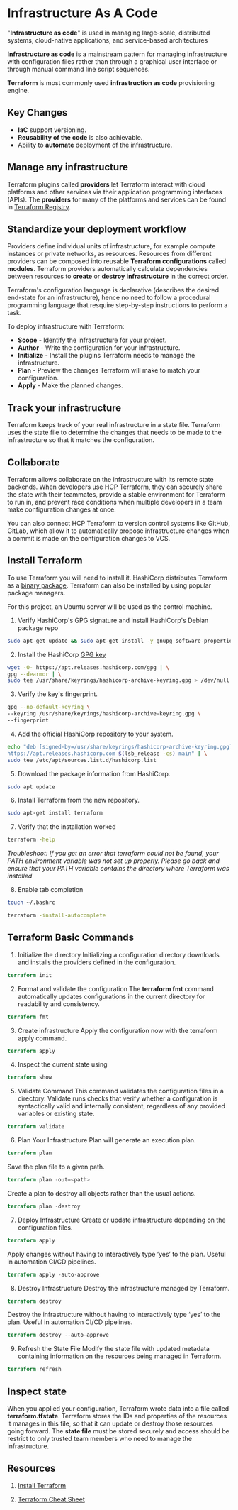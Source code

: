 # Infrastructure As A Code

"**Infrastructure as code**" is used in managing large-scale, distributed systems, cloud-native applications, and service-based architectures

**Infrastructure as code** is a mainstream pattern for managing infrastructure with configuration files rather than through a graphical user interface or through manual command line script sequences.

**Terraform** is most commonly used **infrastruction as code** provisioning engine.


## Key Changes

- **IaC** support versioning.
- **Reusability of the code** is also achievable.
- Ability to **automate** deployment of the infrastructure.

## Manage any infrastructure

Terraform plugins called **providers** let Terraform interact with cloud platforms and other services via their application programming interfaces (APIs). The **providers** for many of the platforms and services can be found in [Terraform Registry](https://registry.terraform.io/browse/providers).

## Standardize your deployment workflow

Providers define individual units of infrastructure, for example compute instances or private networks, as resources. Resources from different providers can be composed into reusable **Terraform configurations** called **modules**. Terraform providers automatically calculate dependencies between resources to **create** or **destroy** **infrastructure** in the correct order.

Terraform's configuration language is declarative (describes the desired end-state for an infrastructure), hence no need to follow a procedural programming language that resquire step-by-step instructions to perform a task.

To deploy infrastructure with Terraform:

- **Scope** - Identify the infrastructure for your project.
- **Author** - Write the configuration for your infrastructure.
- **Initialize** - Install the plugins Terraform needs to manage the infrastructure.
- **Plan** - Preview the changes Terraform will make to match your configuration.
- **Apply** - Make the planned changes.


## Track your infrastructure

Terraform keeps track of your real infrastructure in a state file. Terraform uses the state file to determine the changes that needs to be made to the infrastructure so that it matches the configuration.


## Collaborate

Terraform allows collaborate on the infrastructure with its remote state backends. When developers use HCP Terraform, they can securely share the state with their teammates, provide a stable environment for Terraform to run in, and prevent race conditions when multiple developers in a team make configuration changes at once.

You can also connect HCP Terraform to version control systems like GitHub, GitLab, which allow it to automatically propose infrastructure changes when a commit is made on the configuration changes to VCS.


## Install Terraform

To use Terraform you will need to install it. HashiCorp distributes Terraform as a [binary package](https://developer.hashicorp.com/terraform/install). Terraform can also be installed by using popular package managers.

For this project, an Ubuntu server will be used as the control machine.

1. Verify HashiCorp's GPG signature and install HashiCorp's Debian package repo

```bash
sudo apt-get update && sudo apt-get install -y gnupg software-properties-common
```

2. Install the HashiCorp [GPG key](https://apt.releases.hashicorp.com/gpg)

```bash
wget -O- https://apt.releases.hashicorp.com/gpg | \
gpg --dearmor | \
sudo tee /usr/share/keyrings/hashicorp-archive-keyring.gpg > /dev/null
```

3. Verify the key's fingerprint.
 
```bash
gpg --no-default-keyring \
--keyring /usr/share/keyrings/hashicorp-archive-keyring.gpg \
--fingerprint
```

4. Add the official HashiCorp repository to your system.
        
```bash
echo "deb [signed-by=/usr/share/keyrings/hashicorp-archive-keyring.gpg] \
https://apt.releases.hashicorp.com $(lsb_release -cs) main" | \
sudo tee /etc/apt/sources.list.d/hashicorp.list
```

5. Download the package information from HashiCorp.

```bash
sudo apt update
```

6. Install Terraform from the new repository.

```bash
sudo apt-get install terraform
```

7. Verify that the installation worked

```bash
terraform -help
```

*Troubleshoot: If you get an error that terraform could not be found, your PATH environment variable was not set up properly. Please go back and ensure that your PATH variable contains the directory where Terraform was installed*

8. Enable tab completion

```bash
touch ~/.bashrc
```

```bash
terraform -install-autocomplete
```

## Terraform Basic Commands

1. Initialize the directory
Initializing a configuration directory downloads and installs the providers defined in the configuration.

```tf
terraform init
```

2. Format and validate the configuration
The **terraform fmt** command automatically updates configurations in the current directory for readability and consistency.

```tf
terraform fmt
```

3. Create infrastructure
Apply the configuration now with the terraform apply command.

```tf
terraform apply
```

4. Inspect the current state using 

```tf
terraform show
```

5. Validate Command
This command validates the configuration files in a directory. Validate runs checks that verify whether a configuration is syntactically valid and internally consistent, regardless of any provided variables or existing state.

```tf
terraform validate
```

6. Plan Your Infrastructure
Plan will generate an execution plan.

```tf
terraform plan
```
Save the plan file to a given path.

```tf
terraform plan -out=<path>
```
Create a plan to destroy all objects rather than the usual actions.

```tf
terraform plan -destroy
```

7. Deploy Infrastructure
Create or update infrastructure depending on the configuration files.

```tf
terraform apply
```
Apply changes without having to interactively type ‘yes’ to the plan. Useful in automation CI/CD pipelines.

```tf
terraform apply -auto-approve
```

8. Destroy Infrastructure
Destroy the infrastructure managed by Terraform.

```tf
terraform destroy
```
Destroy the infrastructure without having to interactively type ‘yes’ to the plan. Useful in automation CI/CD pipelines.

```tf
terraform destroy --auto-approve
```

9. Refresh the State File
Modify the state file with updated metadata containing information on the resources being managed in Terraform.

```tf
terraform refresh
```

## Inspect state
When you applied your configuration, Terraform wrote data into a file called **terraform.tfstate**. Terraform stores the IDs and properties of the resources it manages in this file, so that it can update or destroy those resources going forward. The **state file** must be stored securely and access should be restrict to only trusted team members who need to manage the infrastructure.


## Resources

1. [Install Terraform](https://developer.hashicorp.com/terraform/tutorials/aws-get-started/install-cli)

2. [Terraform Cheat Sheet](https://spacelift.io/blog/terraform-commands-cheat-sheet)


